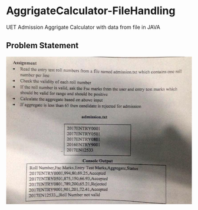 # AggrigateCalculator-FileHandling
UET Admission Aggrigate Calculator with data from file in JAVA
## Problem Statement
![alt text](https://github.com/AdnanMuhib/AggrigateCalculator-FileHandling/blob/master/Assignment%20Page2.jpeg)
